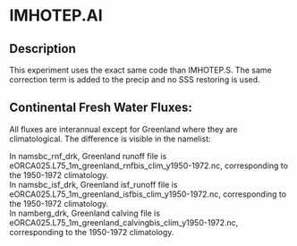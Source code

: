 # IMHOTEP.AI 
## Description
This experiment uses the exact same code than IMHOTEP.S. The same correction term is added to the precip and no SSS restoring is used.

## Continental Fresh Water Fluxes:
All fluxes are interannual except for Greenland where they are climatological. The difference is visible in the namelist:

In namsbc_rnf_drk, Greenland runoff file is eORCA025.L75_1m_greenland_rnfbis_clim_y1950-1972.nc, corresponding to the 1950-1972 climatology.  
In namsbc_isf_drk, Greenland isf_runoff file is eORCA025.L75_1m_greenland_isfbis_clim_y1950-1972.nc, corresponding to the 1950-1972 climatology.  
In namberg_drk, Greenland calving file is eORCA025.L75_1m_greenland_calvingbis_clim_y1950-1972.nc, corresponding to the 1950-1972 climatology.  



